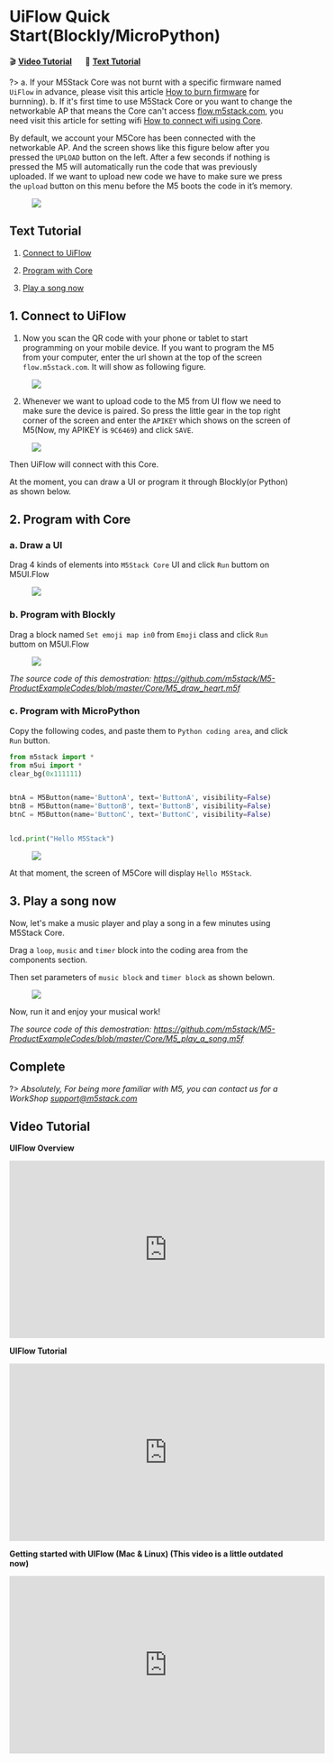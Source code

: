 # UiFlow Quick Start(Blockly/MicroPython)

:clapper: **[Video Tutorial](#Video-Tutorial)**&nbsp;&nbsp;&nbsp;&nbsp;&nbsp;&nbsp;:memo: **[Text Tutorial](#Text-Tutorial)**

?> a. If your M5Stack Core was not burnt with a specific firmware named `UiFlow` in advance, please visit this article [How to burn firmware](/en/related_documents/how_to_burn_firmware) for burnning). b. If it's first time to use M5Stack Core or you want to change the networkable AP that means the Core can't access [flow.m5stack.com](http://flow.m5stack.com), you need visit this article for setting wifi [How to connect wifi using Core](/en/related_documents/how_to_connect_wifi_using_core).

By default, we account your M5Core has been connected with the networkable AP. And the screen shows like this figure below after you pressed the `UPLOAD` button on the left. After a few seconds if nothing is pressed the M5 will automatically run the code that was previously uploaded. If we want to upload new code we have to make sure we press the `upload` button on this menu before the M5 boots the code in it’s memory.

<figure>
    <img src="assets/img/getting_started_pics/m5stack_core/get_started_with_uiflow/apikey.jpg">
</figure>



## Text Tutorial

1. [Connect to UiFlow](#connect-to-uiflow)

2. [Program with Core](#program-with-core)

3. [Play a song now](#play-a-song-now)


## 1. Connect to UiFlow

1. Now you scan the QR code with your phone or tablet to start programming on your mobile device. If you want to program the M5 from your computer, enter the url shown at the top of the screen `flow.m5stack.com`. It will show as following figure.

<figure>
    <img src="assets/img/getting_started_pics/m5stack_core/get_started_with_uiflow/webide.png">
</figure>

2. Whenever we want to upload code to the M5 from UI flow we need to make sure the device is paired. So press the little gear in the top right corner of the screen and enter the `APIKEY` which shows on the screen of M5(Now, my APIKEY is `9C6469`) and click `SAVE`.

<figure>
    <img src="assets/img/getting_started_pics/m5stack_core/get_started_with_uiflow/enter_apikey.gif">
</figure>

Then UiFlow will connect with this Core.

At the moment, you can draw a UI or program it through Blockly(or Python) as shown below.

## 2. Program with Core

### a. Draw a UI

Drag 4 kinds of elements into `M5Stack Core` UI and click `Run` buttom on M5UI.Flow

<figure>
    <img src="assets/img/getting_started_pics/m5stack_core/get_started_with_uiflow/draw_ui.gif">
</figure>


### b. Program with Blockly

Drag a block named `Set emoji map in0` from `Emoji` class and click `Run` buttom on M5UI.Flow

<figure>
    <img src="assets/img/getting_started_pics/m5stack_core/get_started_with_uiflow/draw_heart.gif">
</figure>

*The source code of this demostration: https://github.com/m5stack/M5-ProductExampleCodes/blob/master/Core/M5_draw_heart.m5f*

### c. Program with MicroPython

Copy the following codes, and paste them to `Python coding area`, and click `Run` button.

```Python
from m5stack import *
from m5ui import *
clear_bg(0x111111)


btnA = M5Button(name='ButtonA', text='ButtonA', visibility=False)
btnB = M5Button(name='ButtonB', text='ButtonB', visibility=False)
btnC = M5Button(name='ButtonC', text='ButtonC', visibility=False)


lcd.print("Hello M5Stack")
```

<figure>
    <img src="assets/img/getting_started_pics/m5stack_core/get_started_with_uiflow/program_with_micropython.png">
</figure>

At that moment, the screen of M5Core will display `Hello M5Stack`.

## 3. Play a song now

Now, let's make a music player and play a song in a few minutes using M5Stack Core.

Drag a `loop`, `music` and `timer` block into the coding area from the components section.

Then set parameters of `music block` and `timer block` as shown belown.

<figure>
    <img src="assets/img/getting_started_pics/m5stack_core/get_started_with_uiflow/play_a_song.gif">
</figure>

Now, run it and enjoy your musical work!

*The source code of this demostration: https://github.com/m5stack/M5-ProductExampleCodes/blob/master/Core/M5_play_a_song.m5f*

## Complete

?> *Absolutely, For being more familiar with M5, you can contact us for a WorkShop <support@m5stack.com>*

## Video Tutorial

**UIFlow Overview**

<iframe width="560" height="315" src="https://www.youtube.com/embed/rJwcCx1FnVY" frameborder="0" allow="accelerometer; autoplay; encrypted-media; gyroscope; picture-in-picture" allowfullscreen></iframe>

**UIFlow Tutorial**

<iframe width="560" height="315" src="https://www.youtube.com/embed/rdz6hBoqamA" frameborder="0" allow="accelerometer; autoplay; encrypted-media; gyroscope; picture-in-picture" allowfullscreen></iframe>

**Getting started with UIFlow (Mac & Linux) (This video is a little outdated now)**

<iframe width="560" height="315" src="https://www.youtube.com/embed/oEiFLsukAEE" frameborder="0" allow="accelerometer; autoplay; encrypted-media; gyroscope; picture-in-picture" allowfullscreen></iframe>